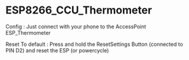 # ESP8266_CCU_Thermometer

Config : Just connect with your phone to the AccessPoint ESP_Thermometer

Reset To default : Press and hold the ResetSettings Button (connected to PIN D2) and reset the ESP (or powercycle)
